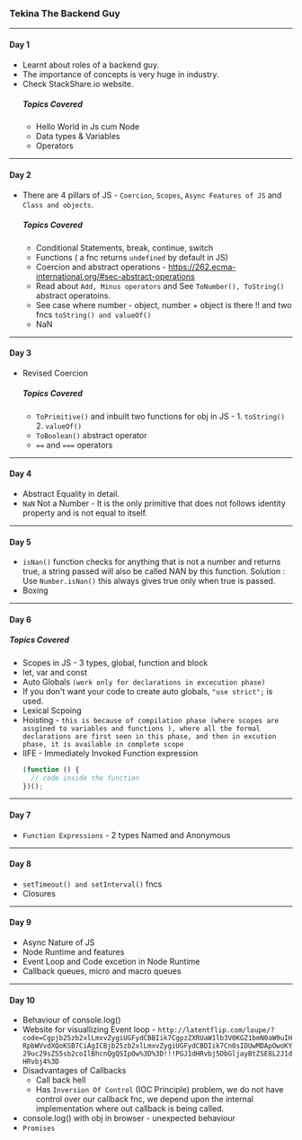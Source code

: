 ### Tekina The Backend Guy

---

#### Day 1

- Learnt about roles of a backend guy.
- The importance of concepts is very huge in industry.
- Check StackShare.io website.
  ##### Topics Covered
  - Hello World in Js cum Node
  - Data types & Variables
  - Operators

---

#### Day 2

- There are 4 pillars of JS - `Coercion`, `Scopes`, `Async Features of JS` and` Class and objects`.

  ##### Topics Covered

  - Conditional Statements, break, continue, switch
  - Functions ( a fnc returns `undefined` by default in JS)
  - Coercion and abstract operations - https://262.ecma-international.org/#sec-abstract-operations
  - Read about `Add, Minus operators` and See `ToNumber(), ToString()` abstract operatoins.
  - See case where number - object, number + object is there !! and two fncs `toString() and valueOf()`
  - NaN

---

#### Day 3

- Revised Coercion

  ##### Topics Covered

  - `ToPrimitive()` and inbuilt two functions for obj in JS - 1. `toString()` 2. `valueOf()`
  - `ToBoolean()` abstract operator
  - `==` and `===` operators

---

#### Day 4

- Abstract Equality in detail.
- `NaN` Not a Number - It is the only primitive that does not follows identity property and is not equal to itself.

---

#### Day 5

- `isNan()` function checks for anything that is not a number and returns true, a string passed will also be called NAN by this function.
  Solution : Use `Number.isNan()` this always gives true only when true is passed.
- Boxing

---

#### Day 6

##### Topics Covered

- Scopes in JS - 3 types, global, function and block
- let, var and const
- Auto Globals `(work only for declarations in excecution phase)`
- If you don't want your code to create auto globals, `"use strict";` is used.
- Lexical Scpoing
- Hoisting - `this is because of compilation phase (where scopes are assgined to variables and functions ), where all the formal declarations are first seen in this phase, and then in excution phase, it is available in complete scope`
- IIFE - Immediately Invoked Function expression
  ```js
  (function () {
    // code inside the function
  })();
  ```

---

#### Day 7

- `Function Expressions` - 2 types Named and Anonymous

---

#### Day 8

- `setTimeout() and setInterval()` fncs
- Closures

---

#### Day 9

- Async Nature of JS
- Node Runtime and features
- Event Loop and Code excetion in Node Runtime
- Callback queues, micro and macro queues

---

#### Day 10

- Behaviour of console.log()
- Website for visuallizing Event loop - `http://latentflip.com/loupe/?code=Cgpjb25zb2xlLmxvZygiUGFydCBBIik7CgpzZXRUaW1lb3V0KGZ1bmN0aW9uIHRpbWVvdXQoKSB7CiAgICBjb25zb2xlLmxvZygiUGFydCBDIik7Cn0sIDUwMDApOwoKY29uc29sZS5sb2coIlBhcnQgQSIpOw%3D%3D!!!PGJ1dHRvbj5DbGljayBtZSE8L2J1dHRvbj4%3D`
- Disadvantages of Callbacks
  - Call back hell
  - Has `Inversion Of Control` (IOC Principle) problem, we do not have control over our callback fnc, we depend upon the internal implementation where out callback is being called.
- console.log() with obj in browser - unexpected behaviour
- `Promises`
